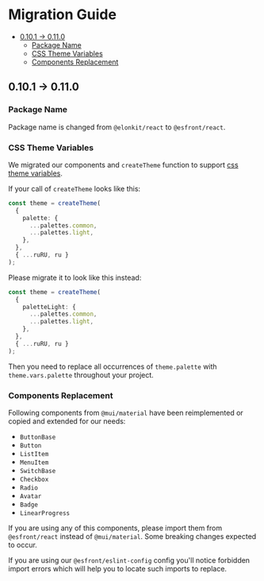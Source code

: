 # Migration Guide

- [0.10.1 → 0.11.0](#0101--0110)
  - [Package Name](#package-name)
  - [CSS Theme Variables](#css-theme-variables)
  - [Components Replacement](#components-replacement)

## 0.10.1 → 0.11.0

### Package Name

Package name is changed from `@elonkit/react` to `@esfront/react`.

### CSS Theme Variables

We migrated our components and `createTheme` function to support
[css theme variables](https://mui.com/material-ui/experimental-api/css-theme-variables/overview/).

If your call of `createTheme` looks like this:

```ts
const theme = createTheme(
  {
    palette: {
      ...palettes.common,
      ...palettes.light,
    },
  },
  { ...ruRU, ru }
);
```

Please migrate it to look like this instead:

```ts
const theme = createTheme(
  {
    paletteLight: {
      ...palettes.common,
      ...palettes.light,
    },
  },
  { ...ruRU, ru }
);
```

Then you need to replace all occurrences of `theme.palette` with `theme.vars.palette` throughout your project.

### Components Replacement

Following components from `@mui/material` have been reimplemented or copied and extended for our needs:

- `ButtonBase`
- `Button`
- `ListItem`
- `MenuItem`
- `SwitchBase`
- `Checkbox`
- `Radio`
- `Avatar`
- `Badge`
- `LinearProgress`

If you are using any of this components, please import them from `@esfront/react` instead of `@mui/material`. Some
breaking changes expected to occur.

If you are using our `@esfront/eslint-config` config you'll notice forbidden import errors which will help you to locate
such imports to replace.
